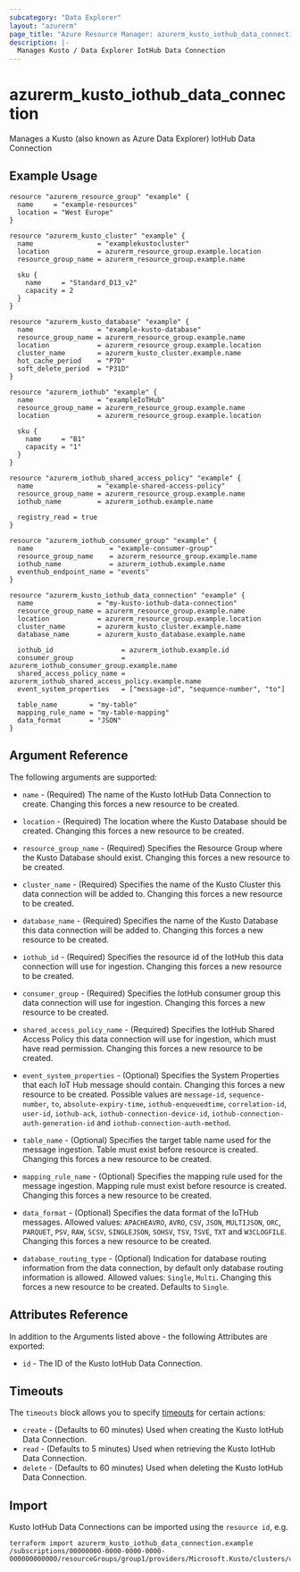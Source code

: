 ```yaml
---
subcategory: "Data Explorer"
layout: "azurerm"
page_title: "Azure Resource Manager: azurerm_kusto_iothub_data_connection"
description: |-
  Manages Kusto / Data Explorer IotHub Data Connection
---
```


# azurerm_kusto_iothub_data_connection

Manages a Kusto (also known as Azure Data Explorer) IotHub Data Connection

## Example Usage

```hcl
resource "azurerm_resource_group" "example" {
  name     = "example-resources"
  location = "West Europe"
}

resource "azurerm_kusto_cluster" "example" {
  name                = "examplekustocluster"
  location            = azurerm_resource_group.example.location
  resource_group_name = azurerm_resource_group.example.name

  sku {
    name     = "Standard_D13_v2"
    capacity = 2
  }
}

resource "azurerm_kusto_database" "example" {
  name                = "example-kusto-database"
  resource_group_name = azurerm_resource_group.example.name
  location            = azurerm_resource_group.example.location
  cluster_name        = azurerm_kusto_cluster.example.name
  hot_cache_period    = "P7D"
  soft_delete_period  = "P31D"
}

resource "azurerm_iothub" "example" {
  name                = "exampleIoTHub"
  resource_group_name = azurerm_resource_group.example.name
  location            = azurerm_resource_group.example.location

  sku {
    name     = "B1"
    capacity = "1"
  }
}

resource "azurerm_iothub_shared_access_policy" "example" {
  name                = "example-shared-access-policy"
  resource_group_name = azurerm_resource_group.example.name
  iothub_name         = azurerm_iothub.example.name

  registry_read = true
}

resource "azurerm_iothub_consumer_group" "example" {
  name                   = "example-consumer-group"
  resource_group_name    = azurerm_resource_group.example.name
  iothub_name            = azurerm_iothub.example.name
  eventhub_endpoint_name = "events"
}

resource "azurerm_kusto_iothub_data_connection" "example" {
  name                = "my-kusto-iothub-data-connection"
  resource_group_name = azurerm_resource_group.example.name
  location            = azurerm_resource_group.example.location
  cluster_name        = azurerm_kusto_cluster.example.name
  database_name       = azurerm_kusto_database.example.name

  iothub_id                 = azurerm_iothub.example.id
  consumer_group            = azurerm_iothub_consumer_group.example.name
  shared_access_policy_name = azurerm_iothub_shared_access_policy.example.name
  event_system_properties   = ["message-id", "sequence-number", "to"]

  table_name        = "my-table"
  mapping_rule_name = "my-table-mapping"
  data_format       = "JSON"
}
```

## Argument Reference

The following arguments are supported:

* `name` - (Required) The name of the Kusto IotHub Data Connection to create. Changing this forces a new resource to be created.

* `location` - (Required) The location where the Kusto Database should be created. Changing this forces a new resource to be created.

* `resource_group_name` - (Required) Specifies the Resource Group where the Kusto Database should exist. Changing this forces a new resource to be created.

* `cluster_name` - (Required) Specifies the name of the Kusto Cluster this data connection will be added to. Changing this forces a new resource to be created.

* `database_name` - (Required) Specifies the name of the Kusto Database this data connection will be added to. Changing this forces a new resource to be created.

* `iothub_id` - (Required) Specifies the resource id of the IotHub this data connection will use for ingestion. Changing this forces a new resource to be created.

* `consumer_group` - (Required) Specifies the IotHub consumer group this data connection will use for ingestion. Changing this forces a new resource to be created.

* `shared_access_policy_name` - (Required) Specifies the IotHub Shared Access Policy this data connection will use for ingestion, which must have read permission. Changing this forces a new resource to be created.

* `event_system_properties` - (Optional) Specifies the System Properties that each IoT Hub message should contain. Changing this forces a new resource to be created. Possible values are `message-id`, `sequence-number`, `to`, `absolute-expiry-time`, `iothub-enqueuedtime`, `correlation-id`, `user-id`, `iothub-ack`, `iothub-connection-device-id`, `iothub-connection-auth-generation-id` and `iothub-connection-auth-method`.

* `table_name` - (Optional) Specifies the target table name used for the message ingestion. Table must exist before resource is created. Changing this forces a new resource to be created.

* `mapping_rule_name` - (Optional) Specifies the mapping rule used for the message ingestion. Mapping rule must exist before resource is created. Changing this forces a new resource to be created.

* `data_format` - (Optional) Specifies the data format of the IoTHub messages. Allowed values: `APACHEAVRO`, `AVRO`, `CSV`, `JSON`, `MULTIJSON`, `ORC`, `PARQUET`, `PSV`, `RAW`, `SCSV`, `SINGLEJSON`, `SOHSV`, `TSV`, `TSVE`, `TXT` and `W3CLOGFILE`. Changing this forces a new resource to be created.

* `database_routing_type` - (Optional) Indication for database routing information from the data connection, by default only database routing information is allowed. Allowed values: `Single`, `Multi`. Changing this forces a new resource to be created. Defaults to `Single`.

## Attributes Reference

In addition to the Arguments listed above - the following Attributes are exported:

* `id` - The ID of the Kusto IotHub Data Connection.

## Timeouts

The `timeouts` block allows you to specify [timeouts](https://www.terraform.io/language/resources/syntax#operation-timeouts) for certain actions:

* `create` - (Defaults to 60 minutes) Used when creating the Kusto IotHub Data Connection.
* `read` - (Defaults to 5 minutes) Used when retrieving the Kusto IotHub Data Connection.
* `delete` - (Defaults to 60 minutes) Used when deleting the Kusto IotHub Data Connection.

## Import

Kusto IotHub Data Connections can be imported using the `resource id`, e.g.

```shell
terraform import azurerm_kusto_iothub_data_connection.example /subscriptions/00000000-0000-0000-0000-000000000000/resourceGroups/group1/providers/Microsoft.Kusto/clusters/cluster1/databases/database1/dataConnections/dataConnection1
```
